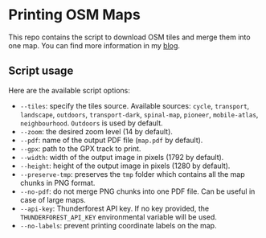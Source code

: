 # Printing OSM Maps

This repo contains the script to download OSM tiles and merge them into one map. You can find more information in my [blog](https://mikhalevich.com/2019/10/25/printing-osm-maps-v2/).

## Script usage

Here are the available script options:
- `--tiles`: specify the tiles source. Available sources: `cycle`, `transport`, `landscape`, `outdoors`, `transport-dark`, `spinal-map`, `pioneer`, `mobile-atlas`, `neighbourhood`. `Outdoors` is used by default.
- `--zoom`: the desired zoom level (14 by default).
- `--pdf`: name of the output PDF file (`map.pdf` by default).
- `--gpx`: path to the GPX track to print.
- `--width`: width of the output image in pixels (1792 by default).
- `--height`: height of the output image in pixels (1280 by default).
- `--preserve-tmp`: preserves the `tmp` folder which contains all the map chunks in PNG format.
- `--no-pdf`: do not merge PNG chunks into one PDF file. Can be useful in case of large maps.
- `--api-key`: Thunderforest API key. If no key provided, the `THUNDERFOREST_API_KEY` environmental variable will be used.
- `--no-labels`: prevent printing coordinate labels on the map.
